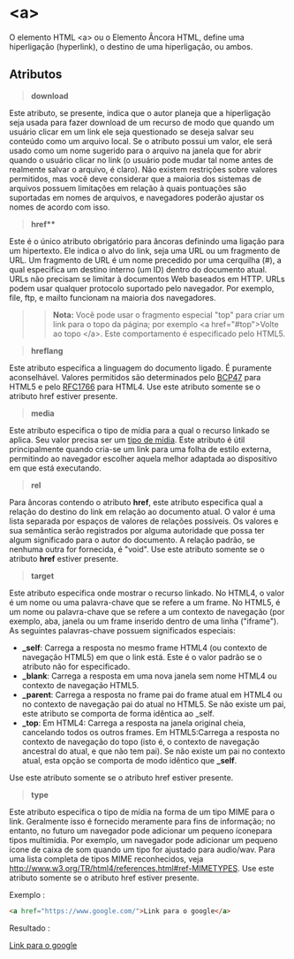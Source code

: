 # \<a\>

O elemento HTML \<a\> ou o Elemento Âncora HTML, define uma hiperligação (hyperlink), o destino de uma hiperligação, ou ambos.

## Atributos

> **download**

Este atributo, se presente, indica que o autor planeja que a hiperligação seja usada para fazer download de um recurso de modo que quando um usuário clicar em um link ele seja questionado se deseja salvar seu conteúdo como um arquivo local. Se o atributo possui um valor, ele será usado como um nome sugerido para o arquivo na janela que for abrir quando o usuário clicar no link (o usuário pode mudar tal nome antes de realmente salvar o arquivo, é claro). Não existem restrições sobre valores permitidos, mas você deve considerar que a maioria dos sistemas de arquivos possuem limitações em relação à quais pontuações são suportadas em nomes de arquivos, e navegadores poderão ajustar os nomes de acordo com isso.

> **href\*\***

Este é o único atributo obrigatório para âncoras definindo uma ligação para um hipertexto. Ele indica o alvo do link, seja uma URL ou um fragmento de URL. Um fragmento de URL é um nome precedido por uma cerquilha (#), a qual especifica um destino interno (um ID) dentro do documento atual. URLs não precisam se limitar à documentos Web baseados em HTTP. URLs podem usar qualquer protocolo suportado pelo navegador. Por exemplo, file, ftp, e mailto funcionam na maioria dos navegadores.

> > **Nota:** Você pode usar o fragmento especial "top" para criar um link para o topo da página; por exemplo \<a href="#top"\>Volte ao topo \</a\>. Este comportamento é especificado pelo HTML5.

> **hreflang**

Este atributo especifica a linguagem do documento ligado. É puramente aconselhável. Valores permitidos são determinados pelo [BCP47](https://www.ietf.org/rfc/bcp/bcp47.txt) para HTML5 e pelo [RFC1766](https://www.ietf.org/rfc/rfc1766.txt) para HTML4. Use este atributo somente se o atributo href estiver presente.

> **media**

Este atributo especifica o tipo de mídia para a qual o recurso linkado se aplica. Seu valor precisa ser um [tipo de mídia](https://developer.mozilla.org/en-US/docs/Web/CSS/Media_Queries/Using_media_queries). Este atributo é útil principalmente quando cria-se um link para uma folha de estilo externa, permitindo ao navegador escolher aquela melhor adaptada ao dispositivo em que está executando.

> **rel**

Para âncoras contendo o atributo **href**, este atributo especifica qual a relação do destino do link em relação ao documento atual. O valor é uma lista separada por espaços de valores de relações possíveis. Os valores e sua semântica serão registrados por alguma autoridade que possa ter algum significado para o autor do documento. A relação padrão, se nenhuma outra for fornecida, é "void". Use este atributo somente se o atributo **href** estiver presente.

> **target**

Este atributo especifica onde mostrar o recurso linkado. No HTML4, o valor é um nome ou uma palavra-chave que se refere a um frame. No HTML5, é um nome ou palavra-chave que se refere a um contexto de navegação (por exemplo, aba, janela ou um frame inserido dentro de uma linha ("iframe"). As seguintes palavras-chave possuem significados especiais:

- **\_self**: Carrega a resposta no mesmo frame HTML4 (ou contexto de navegação HTML5) em que o link está. Este é o valor padrão se o atributo não for especificado.
- **\_blank**: Carrega a resposta em uma nova janela sem nome HTML4 ou contexto de navegação HTML5.
- **\_parent**: Carrega a resposta no frame pai do frame atual em HTML4 ou no contexto de navegação pai do atual no HTML5. Se não existe um pai, este atributo se comporta de forma idêntica ao \_self.
- **\_top**: Em HTML4: Carrega a resposta na janela original cheia, cancelando todos os outros frames. Em HTML5:Carrega a resposta no contexto de navegação do topo (isto é, o contexto de navegação ancestral do atual, e que não tem pai). Se não existe um pai no contexto atual, esta opção se comporta de modo idêntico que **\_self**.

Use este atributo somente se o atributo href estiver presente.

> **type**

Este atributo especifica o tipo de mídia na forma de um tipo MIME para o link. Geralmente isso é fornecido meramente para fins de informação; no entanto, no futuro um navegador pode adicionar um pequeno íconepara tipos multimídia. Por exemplo, um navegador pode adicionar um pequeno ícone de caixa de som quando um tipo for ajustado para audio/wav. Para uma lista completa de tipos MIME reconhecidos, veja http://www.w3.org/TR/html4/references.html#ref-MIMETYPES. Use este atributo somente se o atributo href estiver presente.

Exemplo :

```html
<a href="https://www.google.com/">Link para o google</a>
```

Resultado :

<a href="https://www.google.com/">Link para o google</a>
